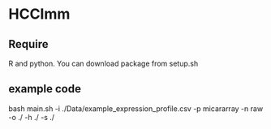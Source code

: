 # HCCImm

## Require
R and python. You can download package from setup.sh


## example code
bash main.sh -i ./Data/example_expression_profile.csv -p micararray -n raw -o ./ -h ./ -s ./
